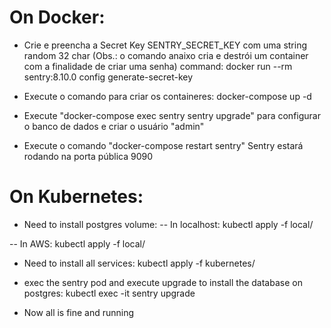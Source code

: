 # On Docker:
- Crie e preencha a Secret Key SENTRY_SECRET_KEY com uma string random 32 char
  (Obs.: o comando anaixo cria e destrói um container com a finalidade de criar uma senha)
  command: docker run --rm sentry:8.10.0 config generate-secret-key

- Execute o comando para criar os containeres:
  docker-compose up -d
- Execute "docker-compose exec sentry sentry upgrade" para configurar o banco de dados e criar o usuário "admin"
- Execute o comando "docker-compose restart sentry"
  Sentry estará rodando na porta pública 9090

# On Kubernetes:

* Need to install postgres volume:
-- In localhost:
kubectl apply -f local/

-- In AWS:
kubectl apply -f local/

* Need to install all services:
kubectl apply -f kubernetes/

* exec the sentry pod and execute upgrade to install the database on postgres:
kubectl exec -it <pod sentry> sentry upgrade

* Now all is fine and running